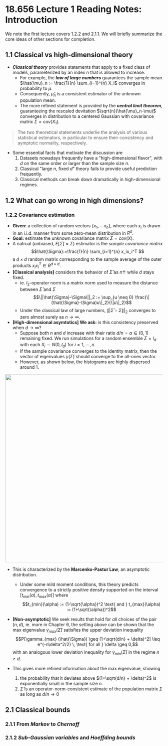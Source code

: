 # 18.656 Lecture 1 Reading Notes: Introduction
We note the first lecture covers 1.2.2 and 2.1.1. 
We will briefly summarize the core ideas of other sections for completion.

## 1.1 Classical vs high-dimensional theory
* ***Classical theory*** provides statements that apply to a fixed class of models, parameterized by an index $n$ that is allowed to increase.
    * For example, the ***law of large numbers*** guarantees the sample mean $\hat{\mu}_n := \frac{1}{n} \sum_{i=1}^{n} X_i$ converges in probability to $\mu$.
    * Consequently, $\hat{\mu}_n$ is a consistent estimator of the unknown population mean.
    * The more refined statement is provided by the ***central limit theorem***, guaranteeing the rescaled devitation $\sqrt{n}(\hat{\mu}_n-\mu)$ converges in distribution to a centered Gaussian with covariance matrix $\Sigma = cov(X_1)$. 
> The two theoretical statements underlie the analysis of various statistical estimators, in particular to ensure their consistency and aymptotic normality, respectively.

* Some essential facts that motivate the discussion are
    1. Datasets nowadays frequently have a "high-dimensional flavor", with $d$ on the same order or larger than the sample size $n$.
    2. Classical "large $n$, fixed $d$" theory fails to provide useful prediction frequently.
    3. Classical methods can break down dramatically in high-dimensional regimes.

## 1.2 What can go wrong in high dimensions?

### 1.2.2 Covariance estimation
* **Given:** a collection of random vectors $\{x_1, \cdots x_n\}$, where each $x_i$ is drawn in an i.i.d. manner from some zero-mean distribution in $R^d$.
* **Goal:** estimate the unknown covariance matrix $\Sigma = cov(X)$.
* A natrual (unbiased, $E[\hat{\Sigma}] = \Sigma$) estimator is the *sample covariance matrix* $$\hat{\Sigma}:=\frac{1}{n} \sum_{i=1}^{n} x_ix_i^T $$ a $d \times d$ random matrix corresponding to the sample average of the outer products $x_ix_i^T \in R^{d \times d}$.
* **[Classical analysis]** considers the behavior of $\hat{\Sigma}$ as $n \uparrow$ while $d$ stays fixed.
    * ie. $l_2$-operator norm is a matrix norm used to measure the distance between $\hat{\Sigma}$ and $\Sigma$ $$\||\hat{\Sigma}-\Sigma\||_2 := \sup_{u \neq 0} \frac{\|(\hat{\Sigma}-\Sigma)u\|_2}{\|u\|_2}$$
    * Under the classical law of large numbers, $\||\hat{\Sigma}-\Sigma\||_2$ converges to zero almost surely as $n \rightarrow \infty$.
* **[High-dimensional asymtotics] We ask:** is this consistency preserved when $d \rightarrow \infty$?
    * Suppose both $n$ and $d$ increase with their ratio $d/n=\alpha \in (0,1)$ remaining fixed. We run simulations for a random ensemble $\Sigma = I_d$ with each $X_i \sim N(0,I_d)$ for $i = 1, \cdots, n$.
    * If the sample covariance converges to the identity matrix, then the vector of eigenvalues $\gamma (\hat{\Sigma})$ should converge to the all-ones vector. 
    * However, as shown below, the histograms are highly dispersed around 1.


<div style="text-align:center;">
    <img src="https://i.imgur.com/BcgfKwH.png" width="600">
</div>


* This is characterized by the **Marcenko-Pastur Law**, an asymptotic distribution.
    * Under some mild moment conditions, this theory predicts convergence to a strictly positive density supported on the interval $[t_{min}(\alpha), t_{max}(\alpha)]$ where $$t_{min}(\alpha) := (1-\sqrt{\alpha})^2 \text{ and  } t_{max}(\alpha) := (1+\sqrt{\alpha})^2$$

* **[Non-asymptotic]** We seek results that hold for *all* choices of the pair $(n,d)$, ie. more in Chapter 6, the setting above can be shown that the max eigenvalue $\gamma_{max} (\hat{\Sigma})$ satisfies the upper deviation inequality $$P[\gamma_{max} (\hat{\Sigma}) \geq (1+\sqrt{d/n} + \delta)^2] \leq e^{-n\delta^2/2} \, \text{ for all } \delta \geq 0,$$ with an analogous lower deviation inequality for $\gamma_{min} (\hat{\Sigma})$ in the regime $n \geq d$.
* This gives more refined information about the max eigenvalue, showing 
    1. the probability that it deviates above $(1+\sqrt{d/n} + \delta)^2$ is exponentially small in the sample size $n$.
    2. $\hat{\Sigma}$ is an operator-norm-consistent estimate of the population matrix $\Sigma$ as long as $d/n \rightarrow 0$


## 2.1 Classical bounds
### 2.1.1 From *Markov* to *Chernoff*

### 2.1.2 *Sub-Gaussian variables* and *Hoeffding bounds*